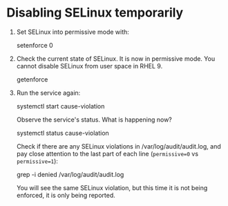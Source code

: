 # Disabling SELinux temporarily

1. Set SELinux into permissive mode with:
   
     setenforce 0

2. Check the current state of SELinux. It is now in permissive mode. You cannot disable SELinux from user space in
   RHEL 9.

     getenforce

3. Run the service again:

     systemctl start cause-violation

   Observe the service's status. What is happening now?

     systemctl status cause-violation

   Check if there are any SELinux violations in /var/log/audit/audit.log, and pay close attention to the last part
   of each line (`permissive=0` vs `permissive=1`):

     grep -i denied /var/log/audit/audit.log

   You will see the same SELinux violation, but this time it is not being enforced, it is only being reported.

